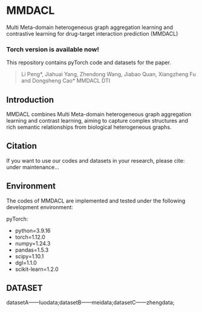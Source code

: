# MMDACL
Multi Meta-domain heterogeneous graph aggregation learning and contrastive learning for drug-target interaction prediction (MMDACL)

### Torch version is available now!

This repository contains pyTorch code and datasets for the paper.

>Li Peng*, Jiahuai Yang, Zhendong Wang, Jiabao Quan, Xiangzheng Fu and Dongsheng Cao* MMDACL DTI

## Introduction
MMDACL combines Multi Meta-domain heterogeneous graph aggregation learning and contrast learning, aiming to capture complex structures and rich semantic relationships from biological heterogeneous graphs.

## Citation
If you want to use our codes and datasets in your research, please cite:
under maintenance...

## Environment
The codes of MMDACL are implemented and tested under the following development environment:

pyTorch:
* python=3.9.16
* torch=1.12.0
* numpy=1.24.3
* pandas=1.5.3
* scipy=1.10.1
* dgl=1.1.0
* scikit-learn=1.2.0

## DATASET
datasetA——luodata;datasetB——meidata;datasetC——zhengdata;
